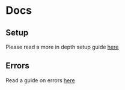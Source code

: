 # Docs

## Setup

Please read a more in depth setup guide [here](https://github.com/kwak-labs/liqudation-bot/blob/master/docs/Setup.md)

## Errors

Read a guide on errors [here](https://github.com/kwak-labs/liqudation-bot/blob/master/docs/Errors.md)
